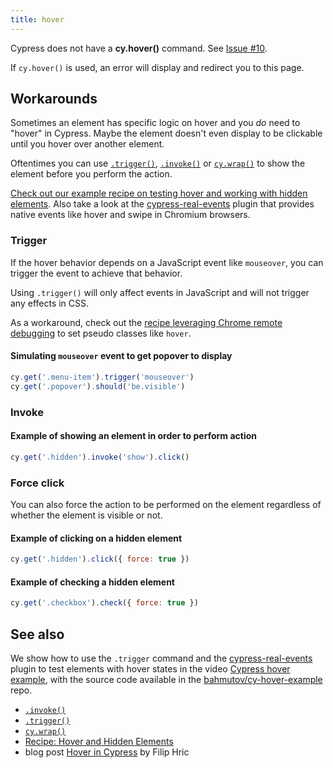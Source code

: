 ```yaml
---
title: hover
---
```


<Alert type="danger">

Cypress does not have a **cy.hover()** command. See
[Issue #10](https://github.com/cypress-io/cypress/issues/10).

</Alert>

If `cy.hover()` is used, an error will display and redirect you to this page.

## Workarounds

Sometimes an element has specific logic on hover and you _do_ need to "hover" in
Cypress. Maybe the element doesn't even display to be clickable until you hover
over another element.

Oftentimes you can use [`.trigger()`](/api/commands/trigger),
[`.invoke()`](/api/commands/invoke) or [`cy.wrap()`](/api/commands/wrap) to show
the element before you perform the action.

<Alert type="info">

[Check out our example recipe on testing hover and working with hidden elements](/examples/examples/recipes#Testing-the-DOM).
Also take a look at the
[cypress-real-events](https://github.com/dmtrKovalenko/cypress-real-events)
plugin that provides native events like hover and swipe in Chromium browsers.

</Alert>

### Trigger

If the hover behavior depends on a JavaScript event like `mouseover`, you can
trigger the event to achieve that behavior.

<Alert type="danger">

Using `.trigger()` will only affect events in JavaScript and will not trigger
any effects in CSS.

</Alert>

As a workaround, check out the
[recipe leveraging Chrome remote debugging](/examples/examples/recipes#Fundamentals)
to set pseudo classes like `hover`.

#### Simulating `mouseover` event to get popover to display

```javascript
cy.get('.menu-item').trigger('mouseover')
cy.get('.popover').should('be.visible')
```

### Invoke

#### Example of showing an element in order to perform action

```javascript
cy.get('.hidden').invoke('show').click()
```

### Force click

You can also force the action to be performed on the element regardless of
whether the element is visible or not.

#### Example of clicking on a hidden element

```javascript
cy.get('.hidden').click({ force: true })
```

#### Example of checking a hidden element

```javascript
cy.get('.checkbox').check({ force: true })
```

## See also

We show how to use the `.trigger` command and the
[cypress-real-events](https://github.com/dmtrKovalenko/cypress-real-events)
plugin to test elements with hover states in the video
[Cypress hover example](https://www.youtube.com/watch?v=TZjphtLrRT4), with the
source code available in the
[bahmutov/cy-hover-example](https://github.com/bahmutov/cy-hover-example) repo.

- [`.invoke()`](/api/commands/invoke)
- [`.trigger()`](/api/commands/trigger)
- [`cy.wrap()`](/api/commands/wrap)
- [Recipe: Hover and Hidden Elements](/examples/examples/recipes#Testing-the-DOM)
- blog post [Hover in Cypress](https://filiphric.com/hover-in-cypress) by Filip
  Hric
